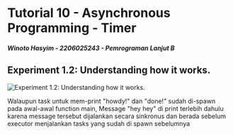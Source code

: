 # Tutorial 10 - Asynchronous Programming - Timer

##### Winoto Hasyim - 2206025243 - Pemrograman Lanjut B

## Experiment 1.2: Understanding how it works.

![Experiment 1.2: Understanding how it works.](https://i.imgur.com/3ODsR2j.png)

Walaupun task untuk mem-print "howdy!" dan "done!" sudah di-spawn pada awal-awal function main, Message "hey hey" di print terlebih dahulu karena message tersebut dijalankan secara sinkronus dan berada sebelum executor menjalankan tasks yang sudah di spawn sebelumnya